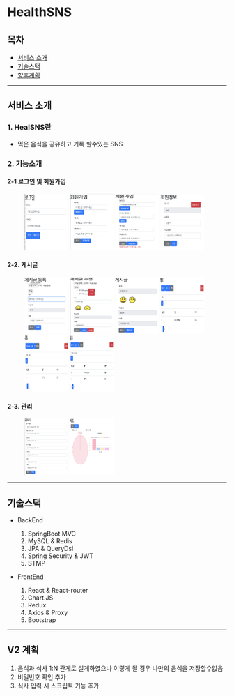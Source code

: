# HealthSNS

##  목차
- [서비스 소개](##서비스-소개)
- [기술스택](##기술스택)
- [향후계획](##향후계획)
----
## 서비스 소개
### 1. HealSNS란
 - 먹은 음식을 공유하고 기록 할수있는 SNS

### 2. 기능소개
#### 2-1 로그인 및 회원가입
<figure class="half">
    <img src="https://github.com/BrandNewOne/HealthSNS/blob/main/Image/로그인.png" width="100" height="130"/>
    <img src="https://github.com/BrandNewOne/HealthSNS/blob/main/Image/회원가입.png" width="100" height="130"/>
    <img src="https://github.com/BrandNewOne/HealthSNS/blob/main/Image/중복확인.png" width="100" height="130"/>
    <img src="https://github.com/BrandNewOne/HealthSNS/blob/main/Image/회원정보 수정.png" width="100" height="130"/>
</figure>

#### 2-2. 게시글
<figure class="half">
    <img src="https://github.com/BrandNewOne/HealthSNS/blob/main/Image/게시글 등록.png" width="100" height="130"/>
    <img src="https://github.com/BrandNewOne/HealthSNS/blob/main/Image/게시글 수정.png" width="100" height="130"/>
    <img src="https://github.com/BrandNewOne/HealthSNS/blob/main/Image/게시글.png" width="100" height="130"/>
    <img src="https://github.com/BrandNewOne/HealthSNS/blob/main/Image/검색.png" width="100" height="130"/>
    <img src="https://github.com/BrandNewOne/HealthSNS/blob/main/Image/좋아요 보기.png" width="100" height="130"/>
    <img src="https://github.com/BrandNewOne/HealthSNS/blob/main/Image/메인화면.png" width="100" height="130"/>
</figure>

#### 2-3. 관리
<figure class="half">
    <img src="https://github.com/BrandNewOne/HealthSNS/blob/main/Image/먹은음식.png" width="100" height="130"/>
    <img src="https://github.com/BrandNewOne/HealthSNS/blob/main/Image/차트.png" width="100" height="130"/>
</figure>

----
## 기술스택
 - BackEnd
    1. SpringBoot MVC
    2. MySQL & Redis
    3. JPA & QueryDsl
    4. Spring Security & JWT
    5. STMP

- FrontEnd
    1. React & React-router
    2. Chart.JS
    3. Redux
    4. Axios & Proxy
    5. Bootstrap
----

## V2 계획
1. 음식과 식사 1:N 관계로 설계하였으나 이렇게 될 경우 나만의 음식을 저장할수없음
2. 비밀번호 확인 추가
3. 식사 입력 시 스크립트 기능 추가
